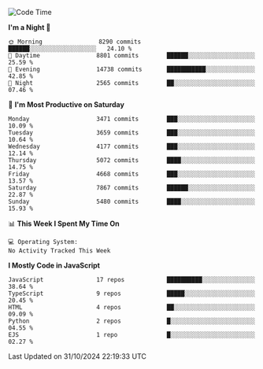 <!--START_SECTION:waka-->
![Code Time](http://img.shields.io/badge/Code%20Time-3%2C337%20hrs%2038%20mins-blue)

**I'm a Night 🦉** 

```text
🌞 Morning                8290 commits        ██████░░░░░░░░░░░░░░░░░░░   24.10 % 
🌆 Daytime                8801 commits        ██████░░░░░░░░░░░░░░░░░░░   25.59 % 
🌃 Evening                14738 commits       ███████████░░░░░░░░░░░░░░   42.85 % 
🌙 Night                  2565 commits        ██░░░░░░░░░░░░░░░░░░░░░░░   07.46 % 
```
📅 **I'm Most Productive on Saturday** 

```text
Monday                   3471 commits        ███░░░░░░░░░░░░░░░░░░░░░░   10.09 % 
Tuesday                  3659 commits        ███░░░░░░░░░░░░░░░░░░░░░░   10.64 % 
Wednesday                4177 commits        ███░░░░░░░░░░░░░░░░░░░░░░   12.14 % 
Thursday                 5072 commits        ████░░░░░░░░░░░░░░░░░░░░░   14.75 % 
Friday                   4668 commits        ███░░░░░░░░░░░░░░░░░░░░░░   13.57 % 
Saturday                 7867 commits        ██████░░░░░░░░░░░░░░░░░░░   22.87 % 
Sunday                   5480 commits        ████░░░░░░░░░░░░░░░░░░░░░   15.93 % 
```


📊 **This Week I Spent My Time On** 

```text
💻 Operating System: 
No Activity Tracked This Week
```

**I Mostly Code in JavaScript** 

```text
JavaScript               17 repos            ██████████░░░░░░░░░░░░░░░   38.64 % 
TypeScript               9 repos             █████░░░░░░░░░░░░░░░░░░░░   20.45 % 
HTML                     4 repos             ██░░░░░░░░░░░░░░░░░░░░░░░   09.09 % 
Python                   2 repos             █░░░░░░░░░░░░░░░░░░░░░░░░   04.55 % 
EJS                      1 repo              █░░░░░░░░░░░░░░░░░░░░░░░░   02.27 % 
```




 Last Updated on 31/10/2024 22:19:33 UTC
<!--END_SECTION:waka-->

<!--
**likaiqiang/likaiqiang** is a ✨ _special_ ✨ repository because its `README.md` (this file) appears on your GitHub profile.

Here are some ideas to get you started:

- 🔭 I’m currently working on ...
- 🌱 I’m currently learning ...
- 👯 I’m looking to collaborate on ...
- 🤔 I’m looking for help with ...
- 💬 Ask me about ...
- 📫 How to reach me: ...
- 😄 Pronouns: ...
- ⚡ Fun fact: ...
-->
